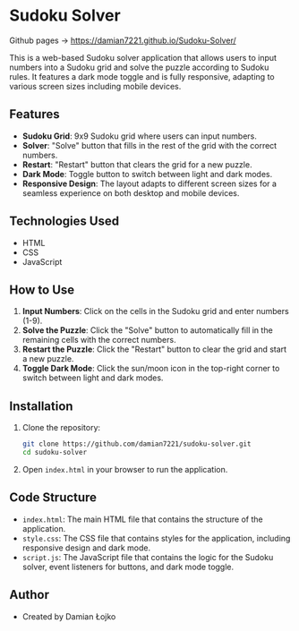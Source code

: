 # Sudoku Solver
Github pages -> https://damian7221.github.io/Sudoku-Solver/

This is a web-based Sudoku solver application that allows users to input numbers into a Sudoku grid and solve the puzzle according to Sudoku rules. It features a dark mode toggle and is fully responsive, adapting to various screen sizes including mobile devices.

## Features

- **Sudoku Grid**: 9x9 Sudoku grid where users can input numbers.
- **Solver**: "Solve" button that fills in the rest of the grid with the correct numbers.
- **Restart**: "Restart" button that clears the grid for a new puzzle.
- **Dark Mode**: Toggle button to switch between light and dark modes.
- **Responsive Design**: The layout adapts to different screen sizes for a seamless experience on both desktop and mobile devices.

## Technologies Used

- HTML
- CSS
- JavaScript

## How to Use

1. **Input Numbers**: Click on the cells in the Sudoku grid and enter numbers (1-9).
2. **Solve the Puzzle**: Click the "Solve" button to automatically fill in the remaining cells with the correct numbers.
3. **Restart the Puzzle**: Click the "Restart" button to clear the grid and start a new puzzle.
4. **Toggle Dark Mode**: Click the sun/moon icon in the top-right corner to switch between light and dark modes.

## Installation

1. Clone the repository:

    ```bash
    git clone https://github.com/damian7221/sudoku-solver.git
    cd sudoku-solver
    ```

2. Open `index.html` in your browser to run the application.

## Code Structure

- `index.html`: The main HTML file that contains the structure of the application.
- `style.css`: The CSS file that contains styles for the application, including responsive design and dark mode.
- `script.js`: The JavaScript file that contains the logic for the Sudoku solver, event listeners for buttons, and dark mode toggle.

## Author

- Created by Damian Łojko
